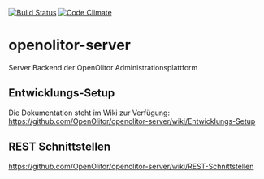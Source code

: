 [![Build Status](https://travis-ci.org/OpenOlitor/openolitor-server.svg?branch=master)](https://travis-ci.org/OpenOlitor/openolitor-server)
[![Code Climate](https://codeclimate.com/github/OpenOlitor/openolitor-server/badges/gpa.svg)](https://codeclimate.com/github/OpenOlitor/openolitor-server)
# openolitor-server
Server Backend der OpenOlitor Administrationsplattform

## Entwicklungs-Setup
Die Dokumentation steht im Wiki zur Verfügung:
https://github.com/OpenOlitor/openolitor-server/wiki/Entwicklungs-Setup

## REST Schnittstellen
https://github.com/OpenOlitor/openolitor-server/wiki/REST-Schnittstellen
